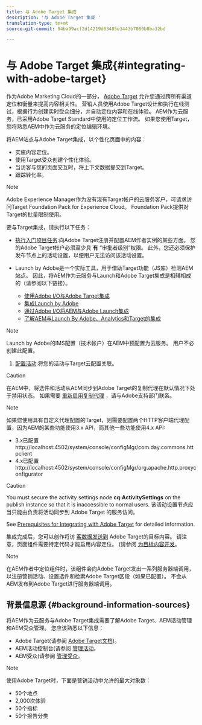 ```yaml
---
title: 与 Adobe Target 集成
description: '与 Adobe Target 集成 '
translation-type: tm+mt
source-git-commit: 94ba99acf2d14219d63485e3443b7080b8ba32bd

---
```



# 与 Adobe Target 集成{#integrating-with-adobe-target}

作为Adobe Marketing Cloud的一部分， [Adobe Target](http://www.adobe.com/solutions/testing-targeting/testandtarget.html) 允许您通过跨所有渠道定位和衡量来提高内容相关性。 营销人员使用Adobe Target设计和执行在线测试，根据行为创建实时受众细分，并自动定位内容和在线体验。 AEM作为云服务，已采用Adobe Target Standard中使用的定位工作流。 如果您使用Target，您将熟悉AEM中作为云服务的定位编辑环境。

将AEM站点与Adobe Target集成，以个性化页面中的内容：

* 实施内容定位。
* 使用Target受众创建个性化体验。
* 当访客与您的页面交互时，将上下文数据提交到Target。
* 跟踪转化率。

>[!NOTE]
>
>Adobe Experience Manager作为没有现有Target帐户的云服务客户，可请求访问Target Foundation Pack for Experience Cloud。  Foundation Pack提供对Target的批量限制使用。


要与Target集成，请执行以下任务：

* [执行入门项目任务](https://docs.adobe.com/content/help/en/experience-manager-65/administering/integration/target-requirements.html):向Adobe Target注册并配置AEM作者实例的某些方面。 您的Adobe Target帐户必须至少具 **有** “审批者级别”权限。 此外，您还必须保护发布节点上的活动设置，以便用户无法访问该活动设置。

* Launch by Adobe是一个实际工具，用于借助Target功能（JS库）检测AEM站点。 因此，将AEM作为云服务与Launch和Adobe Target集成是相辅相成的（请参阅以下链接）。

   * [使用Adobe I/O与Adobe Target集成](https://docs.adobe.com/content/help/en/experience-manager-65/administering/integration/integration-ims-adobe-io.html)
   * [集成Launch by Adobe](https://docs.adobe.com/content/help/en/experience-manager-learn/sites/integrations/adobe-launch-integration-tutorial-understand.html)
   * [通过Adobe I/O将AEM与Adobe Launch集成](https://helpx.adobe.com/experience-manager/using/aem_launch_adobeio_integration.html)
   * [了解AEM与Launch By Adobe、Analytics和Target的集成](https://helpx.adobe.com/experience-manager/kt/integration/using/aem-launch-integration-tutorial-understand.html)

>[!NOTE]
>
>Launch by Adobe的IMS配置（技术帐户）在AEM中预配置为云服务。 用户不必创建此配置。

1. [配置活动](https://docs.adobe.com/content/help/en/experience-manager-65/authoring/personalization/activitylib.html):将您的活动与Target云配置关联。

>[!CAUTION]
>
>在AEM中，将选件和活动从AEM同步到Adobe Target的复制代理在默认情况下处于禁用状态。 如果需要 [重新启用复制代理](https://helpx.adobe.com/contact/enterprise-support.ec.html#target) ，请与Adobe支持部门联系。

>[!NOTE]
>
>如果您使用具有自定义代理配置的Target，则需要配置两个HTTP客户端代理配置，因为AEM的某些功能使用3.x API，而其他一些功能使用4.x API:
>
>* 3.x已配置http://localhost:4502/system/console/configMgr/com.day.commons.httpclient [](http://localhost:4502/system/console/configMgr/com.day.commons.httpclient)
>* 4.x已配置http://localhost:4502/system/console/configMgr/org.apache.http.proxyconfigurator [](http://localhost:4502/system/console/configMgr/org.apache.http.proxyconfigurator)
>



>[!CAUTION]
>
>You must secure the activity settings node **cq:ActivitySettings** on the publish instance so that it is inaccessible to normal users. 该活动设置节点应当只能由负责将活动同步到 Adobe Target 的服务访问。
>
>See [Prerequisites for Integrating with Adobe Target](https://docs.adobe.com/content/help/en/experience-manager-65/administering/integration/target-requirements.html#securing-the-activity-settings-node) for detailed information.

集成完成后，您可以创作将访 [客数据发送到](https://docs.adobe.com/content/help/en/experience-manager-65/authoring/personalization/content-targeting-touch.html) Adobe Target的目标内容。 请注意，页面组件需要特定代码才能启用内容定位。 (请参阅 [为目标内容开发](https://docs.adobe.com/content/help/en/experience-manager-65/developing/personlization/target.html)。

>[!NOTE]
>
>在AEM作者中定位组件时，该组件会向Adobe Target发出一系列服务器端调用，以注册营销活动、设置选件和检索Adobe Target区段（如果已配置）。 不会从AEM发布到Adobe Target进行服务器端调用。

## 背景信息源 {#background-information-sources}

将AEM作为云服务与Adobe Target集成需要了解Adobe Target、AEM活动管理和AEM受众管理。 您应该熟悉以下信息：

* Adobe Target(请参阅 [Adobe Target文档](https://marketing.adobe.com/resources/help/en_US/target/))。
* AEM活动控制台(请参阅 [管理活动](https://docs.adobe.com/content/help/en/experience-manager-65/authoring/personalization/activitylib.html)。
* AEM受众(请参阅 [管理受众](https://docs.adobe.com/content/help/en/experience-manager-65/authoring/personalization/managing-audiences.html)。

>[!NOTE]
>
>使用Adobe Target时，下面是营销活动中允许的最大对象数：
>
>* 50个地点
>* 2,000次体验
>* 50个指标
>* 50个报告分类
>


